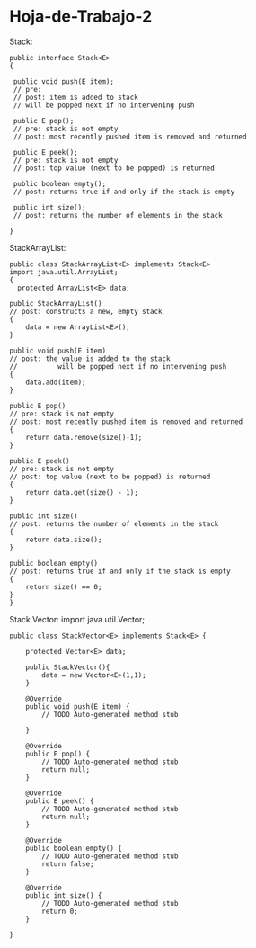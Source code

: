 Hoja-de-Trabajo-2
=================
Stack:
  
    public interface Stack<E> 
    {
  
     public void push(E item);
     // pre: 
     // post: item is added to stack
     // will be popped next if no intervening push
     
     public E pop();
     // pre: stack is not empty
     // post: most recently pushed item is removed and returned
     
     public E peek();
     // pre: stack is not empty
     // post: top value (next to be popped) is returned
     
     public boolean empty();
     // post: returns true if and only if the stack is empty
     
     public int size();
     // post: returns the number of elements in the stack
  
    }
    
StackArrayList:

    public class StackArrayList<E> implements Stack<E>
    import java.util.ArrayList;
    {
	  protected ArrayList<E> data;

  	public StackArrayList()
  	// post: constructs a new, empty stack
  	{
  		data = new ArrayList<E>();
  	}
  
  	public void push(E item)
  	// post: the value is added to the stack
  	//          will be popped next if no intervening push
  	{
  		data.add(item);
  	}
  
  	public E pop()
  	// pre: stack is not empty
  	// post: most recently pushed item is removed and returned
  	{
  		return data.remove(size()-1);
  	}
  
  	public E peek()
  	// pre: stack is not empty
  	// post: top value (next to be popped) is returned
  	{
  		return data.get(size() - 1);
  	}
  	
  	public int size()
  	// post: returns the number of elements in the stack
  	{
  		return data.size();
  	}
    
  	public boolean empty()
  	// post: returns true if and only if the stack is empty
  	{
  		return size() == 0;
  	}
    }
    
Stack Vector:
    import java.util.Vector;
    
    
    public class StackVector<E> implements Stack<E> {
    
    	protected Vector<E> data;
    	
    	public StackVector(){
    		data = new Vector<E>(1,1);
    	}
    	
    	@Override
    	public void push(E item) {
    		// TODO Auto-generated method stub
    		
    	}
    
    	@Override
    	public E pop() {
    		// TODO Auto-generated method stub
    		return null;
    	}
    
    	@Override
    	public E peek() {
    		// TODO Auto-generated method stub
    		return null;
    	}
    
    	@Override
    	public boolean empty() {
    		// TODO Auto-generated method stub
    		return false;
    	}
    
    	@Override
    	public int size() {
    		// TODO Auto-generated method stub
    		return 0;
    	}
    
    }
